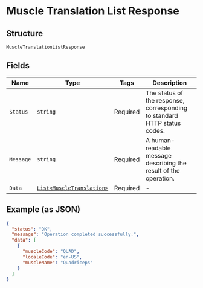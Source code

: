 
# Muscle Translation List Response

## Structure

`MuscleTranslationListResponse`

## Fields

| Name | Type | Tags | Description |
|  --- | --- | --- | --- |
| `Status` | `string` | Required | The status of the response, corresponding to standard HTTP status codes. |
| `Message` | `string` | Required | A human-readable message describing the result of the operation. |
| `Data` | [`List<MuscleTranslation>`](../../doc/models/muscle-translation.md) | Required | - |

## Example (as JSON)

```json
{
  "status": "OK",
  "message": "Operation completed successfully.",
  "data": [
    {
      "muscleCode": "QUAD",
      "localeCode": "en-US",
      "muscleName": "Quadriceps"
    }
  ]
}
```

